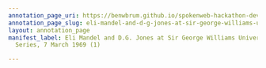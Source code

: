 ```yaml
---
annotation_page_uri: https://benwbrum.github.io/spokenweb-hackathon-development-noterms/annotations/eli-mandel-and-d-g-jones-at-sir-george-williams-university-the-poetry-series-7-march-1969-1--canvas-1-d-g--jones.json
annotation_page_slug: eli-mandel-and-d-g-jones-at-sir-george-williams-university-the-poetry-series-7-march-1969-1--canvas-1-d-g--jones
layout: annotation_page
manifest_label: Eli Mandel and D.G. Jones at Sir George Williams University, The Poetry
  Series, 7 March 1969 (1)

---
```

